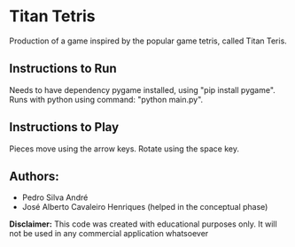 # Titan Tetris
Production of a game inspired by the popular game tetris, called Titan Teris.

## Instructions to Run
Needs to have dependency pygame installed, using "pip install pygame".
Runs with python using command: "python main.py".

## Instructions to Play
Pieces move using the arrow keys. Rotate using the space key.

## Authors: 
* Pedro Silva André
* José Alberto Cavaleiro Henriques (helped in the conceptual phase)

**Disclaimer:** This code was created with educational purposes only. It will not be used in any commercial application whatsoever
